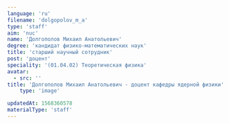 ```yaml
---
language: 'ru'
filename: 'dolgopolov_m_a'
type: 'staff'
aim: 'nuc'
name: 'Долгополов Михаил Анатольевич'
degree: 'кандидат физико-математических наук'
title: 'старший научный сотрудник'
post: 'доцент'
speciality: '(01.04.02) Теоретическая физика'
avatar:
  - src: ''
title: 'Долгополов Михаил Анатольевич - доцент кафедры ядерной физики'
    type: 'image'

updatedAt: 1568360578
materialType: 'staff'
---
```


